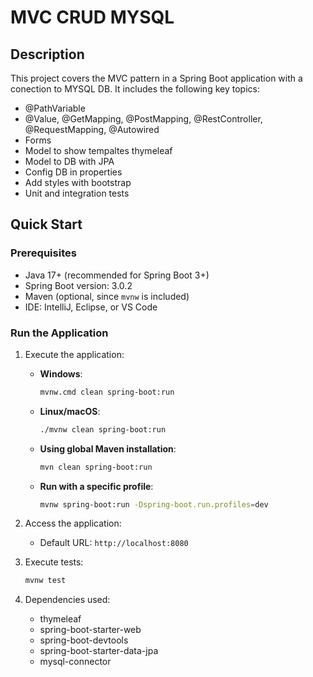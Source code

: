 # MVC CRUD MYSQL

## Description

This project covers the MVC pattern in a Spring Boot application with a conection to MYSQL DB. It includes the following key topics:

- @PathVariable
- @Value, @GetMapping, @PostMapping, @RestController, @RequestMapping, @Autowired
- Forms
- Model to show tempaltes thymeleaf
- Model to DB with JPA
- Config DB in properties
- Add styles with bootstrap
- Unit and integration tests
## Quick Start

### Prerequisites

- Java 17+ (recommended for Spring Boot 3+)
- Spring Boot version: 3.0.2
- Maven (optional, since `mvnw` is included)
- IDE: IntelliJ, Eclipse, or VS Code

### Run the Application

1. Execute the application:
   - **Windows**:
     ```bash
     mvnw.cmd clean spring-boot:run
     ```
   - **Linux/macOS**:
     ```bash
     ./mvnw clean spring-boot:run
     ```
   - **Using global Maven installation**:
     ```bash
     mvn clean spring-boot:run
     ```

   - **Run with a specific profile**:
     ```bash
     mvnw spring-boot:run -Dspring-boot.run.profiles=dev
     ```

2. Access the application:
   - Default URL: `http://localhost:8080`

3. Execute tests:
   ```bash
   mvnw test
   ```

4. Dependencies used:
   - thymeleaf
   - spring-boot-starter-web
   - spring-boot-devtools
   - spring-boot-starter-data-jpa
   - mysql-connector
